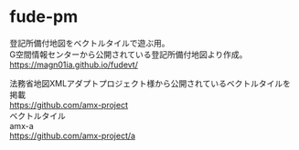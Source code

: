 # fude-pm
登記所備付地図をベクトルタイルで遊ぶ用。  
G空間情報センターから公開されている登記所備付地図より作成。  
https://magn01ia.github.io/fudevt/  

法務省地図XMLアダプトプロジェクト様から公開されているベクトルタイルを掲載  
https://github.com/amx-project  
ベクトルタイル  
amx-a  
https://github.com/amx-project/a
